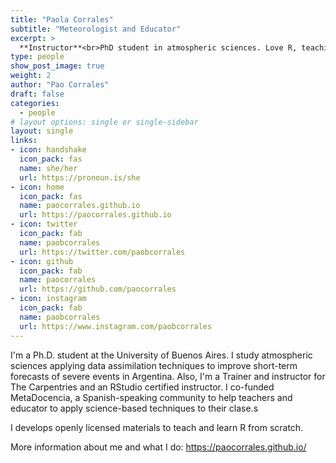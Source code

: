 ```yaml
---
title: "Paola Corrales"
subtitle: "Meteorologist and Educator"
excerpt: >
  **Instructor**<br>PhD student in atmospheric sciences. Love R, teaching and teaching R. I do puzzles.
type: people
show_post_image: true
weight: 2
author: "Pao Corrales"
draft: false
categories:
  - people
# layout options: single or single-sidebar
layout: single
links:
- icon: handshake
  icon_pack: fas
  name: she/her
  url: https://pronoun.is/she
- icon: home
  icon_pack: fas
  name: paocorrales.github.io
  url: https://paocorrales.github.io
- icon: twitter
  icon_pack: fab
  name: paobcorrales
  url: https://twitter.com/paobcorrales
- icon: github
  icon_pack: fab
  name: paocorrales
  url: https://github.com/paocorrales
- icon: instagram
  icon_pack: fab
  name: paobcorrales
  url: https://www.instagram.com/paobcorrales
---
```


I'm a Ph.D. student at the University of Buenos Aires. I study atmospheric sciences applying data assimilation techniques to improve short-term forecasts of severe events in Argentina. Also, I'm a Trainer and instructor for The Carpentries and an RStudio certified instructor. I co-funded MetaDocencia, a Spanish-speaking community to help teachers and educator to apply science-based techniques to their clase.s

I develops openly licensed materials to teach and learn R from scratch.

More information about me and what I do: https://paocorrales.github.io/

